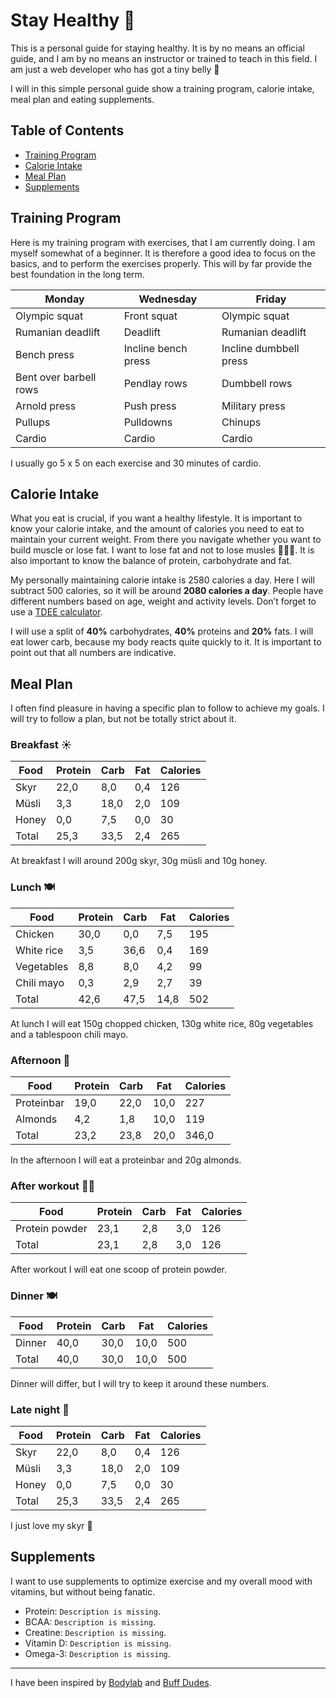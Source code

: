 # Stay Healthy 🍎

This is a personal guide for staying healthy. It is by no means an official guide, and I am by no means an instructor or trained to teach in this field. I am just a web developer who has got a tiny belly 🐷

I will in this simple personal guide show a training program, calorie intake, meal plan and eating supplements.

## Table of Contents

* [Training Program](#training-program)
* [Calorie Intake](#calorie-intake)
* [Meal Plan](#meal-plan)
* [Supplements](#supplements)

## Training Program

Here is my training program with exercises, that I am currently doing. I am myself somewhat of a beginner. It is therefore a good idea to focus on the basics, and to perform the exercises properly. This will by far provide the best foundation in the long term.

| Monday                 | Wednesday           | Friday                 |
|------------------------|---------------------|------------------------|
| Olympic squat          | Front squat         | Olympic squat          |
| Rumanian deadlift      | Deadlift            | Rumanian deadlift      |
| Bench press            | Incline bench press | Incline dumbbell press |
| Bent over barbell rows | Pendlay rows        | Dumbbell rows          |
| Arnold press           | Push press          | Military press         |
| Pullups                | Pulldowns           | Chinups                |
| Cardio                 | Cardio              | Cardio                 |

I usually go 5 x 5 on each exercise and 30 minutes of cardio.

## Calorie Intake

What you eat is crucial, if you want a healthy lifestyle. It is important to know your calorie intake, and the amount of calories you need to eat to maintain your current weight. From there you navigate whether you want to build muscle or lose fat. I want to lose fat and not to lose musles 💪🏻🐷. It is also important to know the balance of protein, carbohydrate and fat. 

My personally maintaining calorie intake is 2580 calories a day. Here I will subtract 500 calories, so it will be around **2080 calories a day**. People have different numbers based on age, weight and activity levels. Don’t forget to use a [TDEE calculator][tdee].

I will use a split of **40%** carbohydrates, **40%** proteins and **20%** fats. I will eat lower carb, because my body reacts quite quickly to it. It is important to point out that all numbers are indicative.

## Meal Plan

I often find pleasure in having a specific plan to follow to achieve my goals. I will try to follow a plan, but not be totally strict about it.

### Breakfast ☀️
| Food  | Protein | Carb | Fat | Calories |
|-------|---------|------|-----|----------|
| Skyr  | 22,0    | 8,0  | 0,4 | 126      |
| Müsli | 3,3     | 18,0 | 2,0 | 109      |
| Honey | 0,0     | 7,5  | 0,0 | 30       |
| Total | 25,3    | 33,5 | 2,4 | 265      |

At breakfast I will around 200g skyr, 30g müsli and 10g honey.

### Lunch 🍽
| Food       | Protein | Carb | Fat  | Calories |
|------------|---------|------|------|----------|
| Chicken    | 30,0    | 0,0  | 7,5  | 195      |
| White rice | 3,5     | 36,6 | 0,4  | 169      |
| Vegetables | 8,8     | 8,0  | 4,2  | 99       |
| Chili mayo | 0,3     | 2,9  | 2,7  | 39       |
| Total      | 42,6    | 47,5 | 14,8 | 502      |

At lunch I will eat 150g chopped chicken, 130g white rice, 80g vegetables and a tablespoon chili mayo.

### Afternoon 🍎
| Food       | Protein | Carb | Fat  | Calories |
|------------|---------|------|------|----------|
| Proteinbar | 19,0    | 22,0 | 10,0 | 227      |
| Almonds    | 4,2     | 1,8  | 10,0 | 119      |
| Total      | 23,2    | 23,8 | 20,0 | 346,0    |

In the afternoon I will eat a proteinbar and 20g almonds.

### After workout 💪🏻
| Food           | Protein | Carb | Fat | Calories |
|----------------|---------|------|-----|----------|
| Protein powder | 23,1    | 2,8  | 3,0 | 126      |
| Total          | 23,1    | 2,8  | 3,0 | 126      |

After workout I will eat one scoop of protein powder.

### Dinner 🍽
| Food   | Protein | Carb | Fat  | Calories |
|--------|---------|------|------|----------|
| Dinner | 40,0    | 30,0 | 10,0 | 500      |
| Total  | 40,0    | 30,0 | 10,0 | 500      |

Dinner will differ, but I will try to keep it around these numbers.

### Late night 🌙
| Food  | Protein | Carb | Fat | Calories |
|-------|---------|------|-----|----------|
| Skyr  | 22,0    | 8,0  | 0,4 | 126      |
| Müsli | 3,3     | 18,0 | 2,0 | 109      |
| Honey | 0,0     | 7,5  | 0,0 | 30       |
| Total | 25,3    | 33,5 | 2,4 | 265      |

I just love my skyr 😬

## Supplements

I want to use supplements to optimize exercise and my overall mood with vitamins, but without being fanatic.
- Protein: `Description is missing`.
- BCAA: `Description is missing`.
- Creatine: `Description is missing`.
- Vitamin D: `Description is missing`.
- Omega-3: `Description is missing`.

---

I have been inspired by [Bodylab][bodylab] and [Buff Dudes][buffdudes].

 [bodylab]: https://www.bodylab.dk/
 [buffdudes]: https://www.buffdudes.us/	
 [tdee]: https://tdeecalculator.net/	
